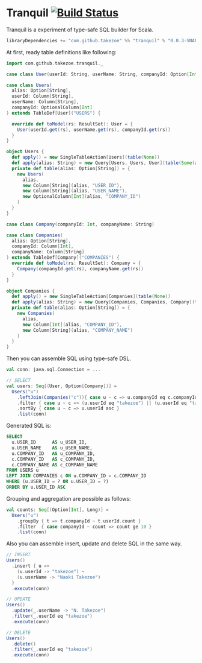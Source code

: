 # Tranquil [![Build Status](https://travis-ci.org/takezoe/tranquil.svg?branch=master)](https://travis-ci.org/takezoe/tranquil)

Tranquil is a experiment of type-safe SQL builder for Scala.

```scala
libraryDependencies += "com.github.takezoe" %% "tranquil" % "0.0.3-SNAPSHOT"
```

At first, ready table definitions like following:

```scala
import com.github.takezoe.tranquil._

case class User(userId: String, userName: String, companyId: Option[Int])

case class Users(
  alias: Option[String],
  userId: Column[String],
  userName: Column[String],
  companyId: OptionalColumn[Int]
) extends TableDef[User]("USERS") {

  override def toModel(rs: ResultSet): User = {
    User(userId.get(rs), userName.get(rs), companyId.get(rs))
  }
}

object Users {
  def apply() = new SingleTableAction[Users](table(None))
  def apply(alias: String) = new Query[Users, Users, User](table(Some(alias)))
  private def table(alias: Option[String]) = {
    new Users(
      alias,
      new Column[String](alias, "USER_ID"),
      new Column[String](alias, "USER_NAME"),
      new OptionalColumn[Int](alias, "COMPANY_ID")
    )
  }
}

case class Company(companyId: Int, companyName: String)

case class Companies(
  alias: Option[String],
  companyId: Column[Int],
  companyName: Column[String]
) extends TableDef[Company]("COMPANIES") {
  override def toModel(rs: ResultSet): Company = {
    Company(companyId.get(rs), companyName.get(rs))
  }
}

object Companies {
  def apply() = new SingleTableAction[Companies](table(None))
  def apply(alias: String) = new Query[Companies, Companies, Company](table(Some(alias)))
  private def table(alias: Option[String]) = {
    new Companies(
      alias,
      new Column[Int](alias, "COMPANY_ID"),
      new Column[String](alias, "COMPANY_NAME")
    )
  }
}
```

Then you can assemble SQL using type-safe DSL.

```scala
val conn: java.sql.Connection = ...

// SELECT
val users: Seq[(User, Option[Company])] =
  Users("u")
    .leftJoin(Companies("c")){ case u ~ c => u.companyId eq c.companyId }
    .filter { case u ~ c => (u.userId eq "takezoe") || (u.userId eq "takezoen") }
    .sortBy { case u ~ c => u.userId asc }
    .list(conn)
```

Generated SQL is:

```sql
SELECT
  u.USER_ID      AS u_USER_ID,
  u.USER_NAME    AS u_USER_NAME,
  u.COMPANY_ID   AS u_COMPANY_ID,
  c.COMPANY_ID   AS c_COMPANY_ID,
  c.COMPANY_NAME AS c_COMPANY_NAME
FROM USERS u
LEFT JOIN COMPANIES c ON u.COMPANY_ID = c.COMPANY_ID
WHERE (u.USER_ID = ? OR u.USER_ID = ?)
ORDER BY u.USER_ID ASC
```

Grouping and aggregation are possible as follows:

```scala
val counts: Seq[(Option[Int], Long)] = 
  Users("u")
    .groupBy { t => t.companyId ~ t.userId.count }
    .filter  { case companyId ~ count => count ge 10 }
    .list(conn)
```

Also you can assemble insert, update and delete SQL in the same way.

```scala
// INSERT
Users()
  .insert { u => 
    (u.userId -> "takezoe") ~ 
    (u.userName -> "Naoki Takezoe")
  }
  .execute(conn)

// UPDATE
Users()
  .update(_.userName -> "N. Takezoe")
  .filter(_.userId eq "takezoe")
  .execute(conn)

// DELETE
Users()
  .delete()
  .filter(_.userId eq "takezoe")
  .execute(conn)
```
